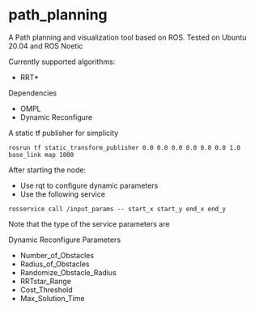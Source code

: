 # path_planning

A Path planning and visualization tool based on ROS.
Tested on Ubuntu 20.04 and ROS Noetic

Currently supported algorithms:
- RRT*

Dependencies
- OMPL
- Dynamic Reconfigure

A static tf publisher for simplicity
```
rosrun tf static_transform_publisher 0.0 0.0 0.0 0.0 0.0 0.0 1.0 base_link map 1000
```
After starting the node:
- Use rqt to configure dynamic parameters
- Use the following service
```
rosservice call /input_params -- start_x start_y end_x end_y
```
Note that the type of the service parameters are 

Dynamic Reconfigure Parameters
- Number_of_Obstacles
- Radius_of_Obstacles
- Randomize_Obstacle_Radius
- RRTstar_Range
- Cost_Threshold
- Max_Solution_Time
